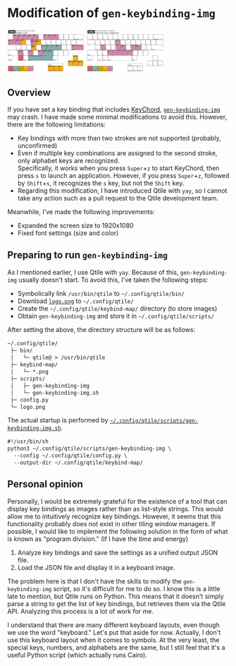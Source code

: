 # Modification of `gen-keybinding-img`

<img src="../keybind-map/mod4.png" width="35%">&nbsp;<img src="../keybind-map/mod4-z.png" width="35%">


## Overview

If you have set a key binding that includes [KeyChord](https://docs.qtile.org/en/stable/manual/config/keys.html#keychord), [`gen-keybinding-img`](https://github.com/qtile/qtile/blob/master/scripts/gen-keybinding-img) may crash. I have made some minimal modifications to avoid this. However, there are the following limitations:

- Key bindings with more than two strokes are not supported (probably, unconfirmed)
- Even if multiple key combinations are assigned to the second stroke, only alphabet keys are recognized.  
Specifically, it works when you press `Super`+`z` to start KeyChord, then press `s` to launch an application. However, if you press `Super`+`z`, followed by `Shift`+`s`, it recognizes the `s` key, but not the `Shift` key.
- Regarding this modification, I have introduced Qtile with `yay`, so I cannot take any action such as a pull request to the Qtile development team.

Meanwhile, I've made the following improvements:

- Expanded the screen size to 1920x1080
- Fixed font settings (size and color)


## Preparing to run `gen-keybinding-img`

As I mentioned earlier, I use Qtile with `yay`. Because of this, `gen-keybinding-img` usually doesn't start. To avoid this, I've taken the following steps:

- Symbolically link `/usr/bin/qtile` to `~/.config/qtile/bin/`
- Download [`logo.png`](https://github.com/qtile/qtile/blob/master/libqtile/resources/logo.png) to `~/.config/qtile/`
- Create the `~/.config/qtile/keybind-map/` directory (to store images)
- Obtain `gen-keybinding-img` and store it in `~/.config/qtile/scripts/`

After setting the above, the directory structure will be as follows:

```
~/.config/qtile/
 ├─ bin/
 │   └─ qtile@ > /usr/bin/qtile
 ├─ keybind-map/
 │   └─ *.png
 ├─ scripts/
 │   ├─ gen-keybinding-img
 │   └─ gen-keybinding-img.sh
 ├─ config.py
 └─ logo.png
```

The actual startup is performed by [`~/.config/qtile/scripts/gen-keybinding-img.sh`](../scripts/gen-keybinding-img.sh).

```
#!/usr/bin/sh
python3 ~/.config/qtile/scripts/gen-keybinding-img \
  --config ~/.config/qtile/config.py \
  --output-dir ~/.config/qtile/keybind-map/
```


## Personal opinion

Personally, I would be extremely grateful for the existence of a tool that can display key bindings as images rather than as list-style strings. This would allow me to intuitively recognize key bindings. However, it seems that this functionality probably does not exist in other tiling window managers. If possible, I would like to implement the following solution in the form of what is known as "program division." (If I have the time and energy)

1. Analyze key bindings and save the settings as a unified output JSON file.
2. Load the JSON file and display it in a keyboard image.

The problem here is that I don't have the skills to modify the `gen-keybinding-img` script, so it's difficult for me to do so. I know this is a little late to mention, but Qtile runs on Python. This means that it doesn't simply parse a string to get the list of key bindings, but retrieves them via the Qtile API. Analyzing this process is a lot of work for me.

I understand that there are many different keyboard layouts, even though we use the word "keyboard." Let's put that aside for now. Actually, I don't use this keyboard layout when it comes to symbols. At the very least, the special keys, numbers, and alphabets are the same, but I still feel that it's a useful Python script (which actually runs Cairo).


<!-- -->
